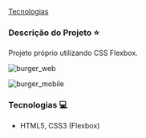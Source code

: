 
[Tecnologias](#tecnologias-computer)

### Descrição do Projeto :star:

Projeto próprio utilizando CSS Flexbox.

![burger_web](https://user-images.githubusercontent.com/98993736/191181032-1ab72243-99ae-46f7-a4c3-b596e3217809.png)

![burger_mobile](https://user-images.githubusercontent.com/98993736/191181175-f529c33e-86e5-4240-83f1-527b753c7dfb.png)

### Tecnologias :computer:

- HTML5, CSS3 (Flexbox)
